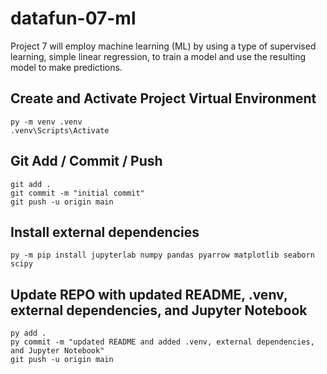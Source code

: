 # datafun-07-ml

Project 7 will employ machine learning (ML) by using a type of supervised learning, simple linear regression, to train a model and use the resulting model to make predictions.

## Create and Activate Project Virtual Environment

```shell
py -m venv .venv
.venv\Scripts\Activate
```

## Git Add / Commit / Push 

```shell
git add .
git commit -m "initial commit"
git push -u origin main
```
## Install external dependencies

```shell
py -m pip install jupyterlab numpy pandas pyarrow matplotlib seaborn scipy
```

## Update REPO with updated README, .venv, external dependencies, and Jupyter Notebook
```shell
py add .
py commit -m "updated README and added .venv, external dependencies, and Jupyter Notebook"
git push -u origin main
```

